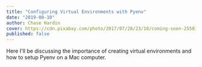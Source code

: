 ```yaml
---
title: "Configuring Virtual Environments with Pyenv"
date: "2019-08-10"
author: Chase Hardin
cover: https://cdn.pixabay.com/photo/2017/07/28/23/18/coming-soon-2550190_1280.jpg
published: false
---
```


Here I'll be discussing the importance of creating virtual environments and how to setup Pyenv on a Mac computer.
